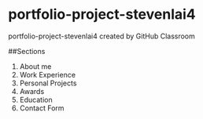 # portfolio-project-stevenlai4
portfolio-project-stevenlai4 created by GitHub Classroom


##Sections

1. About me
2. Work Experience
3. Personal Projects
4. Awards
5. Education
6. Contact Form
